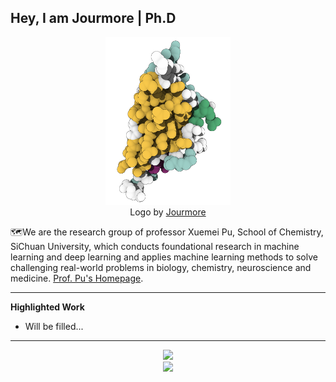 ## Hey, I am Jourmore | Ph.D
<p align="center">
<img src="https://github.com/jourmore/jourmore/blob/main/Nano1615.png" width="200" class="center" alt="logo"/>
    <br/>
Logo by <a href="https://github.com/jourmore">Jourmore</a>
</p>

🗺We are the research group of professor Xuemei Pu, School of Chemistry, SiChuan University, which conducts foundational research in machine learning and deep learning and applies machine learning methods to solve challenging real-world problems in biology, chemistry, neuroscience and medicine. [Prof. Pu's Homepage](https://chem.scu.edu.cn/info/1049/1167.htm).

---

**Highlighted Work**
* Will be filled...

<!-- * [DIG: A Turnkey Library for Diving into Graph Deep Learning Research](https://github.com/divelab/DIG)
* [MoleculeX: Advanced Graph and Sequence Neural Networks for Molecular Property Prediction and Drug Discovery](https://github.com/divelab/MoleculeX)
* [GOOD: A graph out-of-distribution benchmark](https://github.com/divelab/GOOD) -->

---

<div align="center"> <img height="137px" src="https://github-readme-stats.vercel.app/api?username=jourmore&hide_title=true&hide_border=true&show_icons=trueline_height=21&text_color=000&icon_color=000&bg_color=0,ea6161,ffc64d,fffc4d,52fa5a&theme=graywhite" /> </div>
<div align="center"> <img src="https://github-readme-streak-stats.herokuapp.com/?user=jourmore" /> </div>
<!-- <div align="center"> <img src="https://stats.justsong.cn/api/csdn?id=qq_39607403"> </div> -->

<!-- ## Experience
- 2022.9-Now-2026.6 : Sichuan University /  PHD / Chengdu, China -->

<!-- ## Contact
-  Email : maojun@stu.scu.edu.cn -->
<!-- <div align="center"> <img src="https://github-profile-trophy.vercel.app/?username=jourmore" /> </div> -->

